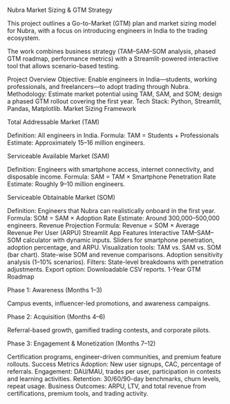 Nubra Market Sizing & GTM Strategy

This project outlines a Go-to-Market (GTM) plan and market sizing model for Nubra, with a focus on introducing engineers in India to the trading ecosystem.

The work combines business strategy (TAM–SAM–SOM analysis, phased GTM roadmap, performance metrics) with a Streamlit-powered interactive tool that allows scenario-based testing.

Project Overview
Objective: Enable engineers in India—students, working professionals, and freelancers—to adopt trading through Nubra.
Methodology: Estimate market potential using TAM, SAM, and SOM; design a phased GTM rollout covering the first year.
Tech Stack: Python, Streamlit, Pandas, Matplotlib.
Market Sizing Framework

Total Addressable Market (TAM)

Definition: All engineers in India.
Formula: TAM = Students + Professionals
Estimate: Approximately 15–16 million engineers.

Serviceable Available Market (SAM)

Definition: Engineers with smartphone access, internet connectivity, and disposable income.
Formula: SAM = TAM × Smartphone Penetration Rate
Estimate: Roughly 9–10 million engineers.

Serviceable Obtainable Market (SOM)

Definition: Engineers that Nubra can realistically onboard in the first year.
Formula: SOM = SAM × Adoption Rate
Estimate: Around 300,000–500,000 engineers.
Revenue Projection
Formula: Revenue = SOM × Average Revenue Per User (ARPU)
Streamlit App Features
Interactive TAM–SAM–SOM calculator with dynamic inputs.
Sliders for smartphone penetration, adoption percentage, and ARPU.
Visualization tools:
TAM vs. SAM vs. SOM (bar chart).
State-wise SOM and revenue comparisons.
Adoption sensitivity analysis (1–10% scenarios).
Filters: State-level breakdowns with penetration adjustments.
Export option: Downloadable CSV reports.
1-Year GTM Roadmap

Phase 1: Awareness (Months 1–3)

Campus events, influencer-led promotions, and awareness campaigns.

Phase 2: Acquisition (Months 4–6)

Referral-based growth, gamified trading contests, and corporate pilots.

Phase 3: Engagement & Monetization (Months 7–12)

Certification programs, engineer-driven communities, and premium feature rollouts.
Success Metrics
Adoption: New user signups, CAC, percentage of referrals.
Engagement: DAU/MAU, trades per user, participation in contests and learning activities.
Retention: 30/60/90-day benchmarks, churn levels, repeat usage.
Business Outcomes: ARPU, LTV, and total revenue from certifications, premium tools, and trading activity.
